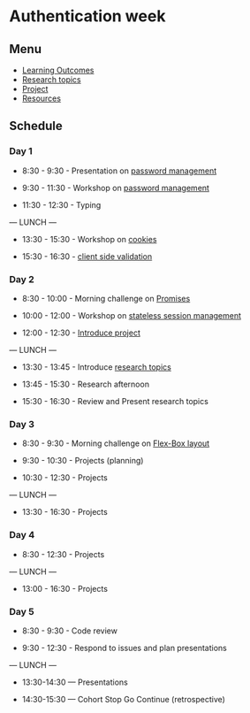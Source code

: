 # Authentication week

## Menu

- [Learning Outcomes](./learning-outcomes.md)
- [Research topics](./research-afternoon.md)
- [Project](./project.md)
- [Resources](./resources)

## Schedule

### Day 1

- 8:30 - 9:30 - Presentation on [password management](https://docs.google.com/presentation/d/1EwWXNoJHxRoJxhFRvwvOr2tqslQe4PBxyDeRHWJFJH4/edit#slide=id.p15)

- 9:30 - 11:30 - Workshop on [password management](https://github.com/foundersandcoders/ws-password-management)

- 11:30 - 12:30 - Typing

— LUNCH —

- 13:30 - 15:30 - Workshop on [cookies](https://github.com/foundersandcoders/ws-cookies)

- 15:30 - 16:30 - [client side validation](https://github.com/foundersandcoders/mc-client-side-validation)

### Day 2

- 8:30 - 10:00 - Morning challenge on [Promises](https://github.com/fack2/mc-promise-me-this/blob/master/README.md)

- 10:00 - 12:00 - Workshop on [stateless session management](https://github.com/foundersandcoders/ws-jwt-stateless-session)

- 12:00 - 12:30 - [Introduce project](./project.md)

— LUNCH —

- 13:30 - 13:45 - Introduce [research topics](./research-afternoon.md)

- 13:45 - 15:30 - Research afternoon

- 15:30 - 16:30 - Review and Present research topics

### Day 3

- 8:30 - 9:30 - Morning challenge on [Flex-Box layout](https://github.com/m4v15/css-layout)

- 9:30 - 10:30 - Projects (planning)

- 10:30 - 12:30 - Projects

— LUNCH —

- 13:30 - 16:30 - Projects

### Day 4

- 8:30 - 12:30 - Projects

— LUNCH —

- 13:00 - 16:30 - Projects

### Day 5

- 8:30 - 9:30 - Code review

- 9:30 - 12:30 - Respond to issues and plan presentations

— LUNCH —

- 13:30-14:30 — Presentations

- 14:30-15:30 — Cohort Stop Go Continue (retrospective)
